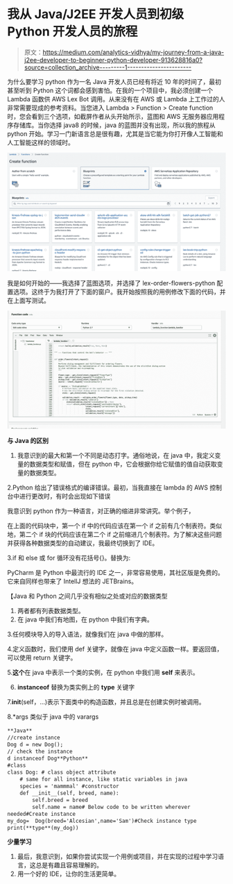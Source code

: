 # 我从 Java/J2EE 开发人员到初级 Python 开发人员的旅程

> 原文：<https://medium.com/analytics-vidhya/my-journey-from-a-java-j2ee-developer-to-beginner-python-developer-913628816a0?source=collection_archive---------1----------------------->

为什么要学习 python 作为一名 Java 开发人员已经有将近 10 年的时间了，最初甚至听到 Python 这个词都会感到害怕。在我的一个项目中，我必须创建一个 Lambda 函数供 AWS Lex Bot 调用。从来没有在 AWS 或 Lambda 上工作过的人非常需要现成的参考资料。当您进入 Lambda > Function > Create function 时，您会看到三个选项，如截屏作者从头开始所示，蓝图和 AWS 无服务器应用程序存储库。当你选择 java8 的时候，java 的蓝图并没有出现，所以我的旅程从 python 开始。学习一门新语言总是很有趣，尤其是当它能为你打开像人工智能和人工智能这样的领域时。

![](img/d9ddd9507807aeab48c6e04cd62cdafd.png)

我是如何开始的——我选择了蓝图选项，并选择了 lex-order-flowers-python 配置选项。这终于为我打开了下面的窗户。我开始按照我的用例修改下面的代码，并在上面写测试。

![](img/916ca6bf8a01df90fedb37630bb18467.png)

**与 Java 的区别**

1.  我意识到的最大和第一个不同是动态打字。通俗地说，在 java 中，我定义变量的数据类型和赋值，但在 python 中，它会根据你给它赋值的值自动获取变量的数据类型。

2.Python 给出了错误格式的编译错误。最初，当我直接在 lambda 的 AWS 控制台中进行更改时，有时会出现如下错误

我意识到 python 作为一种语言，对正确的缩进非常讲究。举个例子，

在上面的代码块中，第一个 if 中的代码应该在第一个 if 之前有几个制表符。类似地，第二个 if 块的代码应该在第二个 if 之前缩进几个制表符。为了解决这些问题并获得各种数据类型的自动建议，我最终切换到了 IDE。

3.if 和 else 或 for 循环没有花括号{}。替换为:

PyCharm 是 Python 中最流行的 IDE 之一，非常容易使用，其社区版是免费的。它来自同样也带来了 IntellJ 想法的 JETBrains。

【Java 和 Python 之间几乎没有相似之处或对应的数据类型

1.  两者都有列表数据类型。
2.  在 java 中我们有地图，在 python 中我们有字典。

3.任何模块导入的导入语法，就像我们在 java 中做的那样。

4.定义函数时，我们使用 def 关键字，就像在 java 中定义函数一样。要返回值，可以使用 return 关键字。

5.**这个**在 java 中表示一个类的实例，在 python 中我们用 **self** 来表示。

6. **instanceof** 替换为类实例上的 **type** 关键字

7.__init__(self，…)表示下面类中的构造函数，并且总是在创建实例时被调用。

8.*args 类似于 java 中的 varargs

```
**Java**
//create instance
Dog d = new Dog();  
// check the instance  
d instanceof Dog**Python**
#class
class Dog: # class object attribute
    # same for all instance, like static variables in java
    species = 'mammmal' #constructor
    def __init__(self, breed, name):
        self.breed = breed
        self.name = name# Below code to be written wherever needed#Create instance
my_dog=  Dog(breed='Alcesian',name='Sam')#Check instance type
print(**type**(my_dog))
```

**少量学习**

1.  最后，我意识到，如果你尝试实现一个用例或项目，并在实现的过程中学习语言，这总是有趣且容易理解的。
2.  用一个好的 IDE，让你的生活更简单。